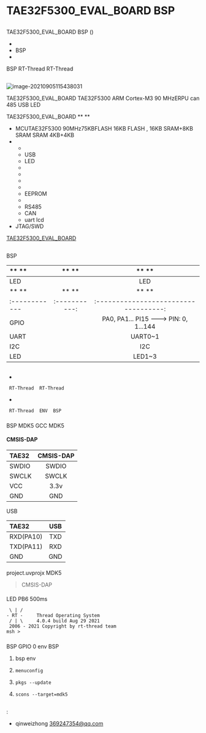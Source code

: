 #  TAE32F5300_EVAL_BOARD  BSP 

## 

 TAE32F5300_EVAL_BOARD  BSP () 



- 
- BSP 
- 

 BSP RT-Thread  RT-Thread 

## 

![image-20210905115438031](.\figures\TAE32_EVBorad.png)

TAE32F5300_EVAL_BOARD  TAE32F5300  ARM Cortex-M3  90 MHzERPU can 485 USB LED

TAE32F5300_EVAL_BOARD  **  ** 

- MCUTAE32F5300 90MHz75KBFLASH  16KB  FLASH ,  16KB  SRAM+8KB  SRAM SRAM 4KB+4KB
- 
  - 
  - USB
  - LED
  - 
  - 
  - 
  - 
  - EEPROM
  - 
  - RS485
  - CAN
  - uart lcd
-  JTAG/SWD

 [TAE32F5300_EVAL_BOARD](http://www.tai-action.com/)

## 

 BSP 

| **  **  | **  ** |               **  **                |
| :------------ | :-----------: | :-----------------------------------: |
| LED           |          |           LED                   |
| **  **  | **  ** |               **  **                |
| :------------ | :-----------: | :-----------------------------------: |
| GPIO          |          | PA0, PA1... PI15 ---> PIN: 0, 1...144 |
| UART          |          |              UART0~1                 |
| I2C           |          |               I2C                 |
| LED           |          |              LED1~3                     |


## 



- 

     RT-Thread  RT-Thread  

- 

     RT-Thread  ENV  BSP 


### 

 BSP  MDK5  GCC  MDK5 

#### 

#### CMSIS-DAP 

| TAE32  | CMSIS-DAP |
| :---------- | :-------: |
| SWDIO       |   SWDIO   |
| SWCLK       |   SWCLK   |
| VCC         |   3.3v    |
| GND         |    GND    |

 USB 

| TAE32  |  USB |
| :---------- | :-------: |
| RXD(PA10)   |    TXD    |
| TXD(PA11)   |    RXD    |
| GND         |    GND    |

#### 

 project.uvprojx  MDK5 

>  CMSIS-DAP 

#### 

 LED PB6  500ms 
```
 \ | /
- RT -     Thread Operating System
 / | \     4.0.4 build Aug 29 2021
 2006 - 2021 Copyright by rt-thread team
msh >
```

### 

 BSP  GPIO   0  env  BSP 

1.  bsp  env 

2.  `menuconfig` 

3.  `pkgs --update` 

4.  `scons --target=mdk5` 

## 

## 

:

-  qinweizhong <369247354@qq.com>